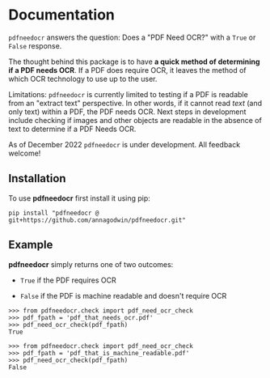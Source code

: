 # Documentation

`pdfneedocr` answers the question: Does a "PDF Need OCR?" with a `True` or `False` response.

The thought behind this package is to have **a quick method of determining if a PDF needs OCR**. If a PDF does require OCR, it leaves the method of which OCR technology to use up to the user.

Limitations: `pdfneedocr` is currently limited to testing if a PDF is readable from an "extract text" perspective. In other words, if it cannot read *text* (and only text) within a PDF, the PDF needs OCR. Next steps in development include checking if images and other objects are readable in the absence of text to determine if a PDF Needs OCR.

As of December 2022 `pdfneedocr` is under development. All feedback welcome!


## Installation

To use **pdfneedocr** first install it using pip:

```
pip install "pdfneedocr @ git+https://github.com/annagodwin/pdfneedocr.git"
```

## Example

**pdfneedocr** simply returns one of two outcomes:

  - `True` if the PDF requires OCR

  - `False` if the PDF is machine readable and doesn't require OCR


```
>>> from pdfneedocr.check import pdf_need_ocr_check
>>> pdf_fpath = 'pdf_that_needs_ocr.pdf'
>>> pdf_need_ocr_check(pdf_fpath)
True

>>> from pdfneedocr.check import pdf_need_ocr_check
>>> pdf_fpath = 'pdf_that_is_machine_readable.pdf'
>>> pdf_need_ocr_check(pdf_fpath)
False
```
